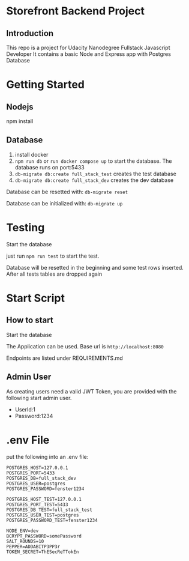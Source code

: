 # Storefront Backend Project

## Introduction
This repo is a project for Udacity Nanodegree Fullstack Javascript Developer
It contains a basic Node and Express app with Postgres Database

# Getting Started

## Nodejs
npm install

## Database
1. install docker
2. `npm run db` or `run docker compose up` to start the database. The database runs on port:5433
3. `db-migrate db:create full_stack_test` creates the test database
4. `db-migrate db:create full_stack_dev` creates the dev database

Database can be resetted with: `db-migrate reset`

Database can be initialized with: `db-migrate up`

# Testing
Start the database

just run `npm run test` to start the test.

Database will be resetted in the beginning and some test rows inserted. After all tests tables are dropped again 

# Start Script
## How to start
Start the database

The Application can be used.
Base url is `http://localhost:8080`

Endpoints are listed under REQUIREMENTS.md

## Admin User
As creating users need a valid JWT Token, you are provided with the following start admin user.
- UserId:1
- Password:1234


# .env File
put the following into an .env file:

```
POSTGRES_HOST=127.0.0.1
POSTGRES_PORT=5433
POSTGRES_DB=full_stack_dev
POSTGRES_USER=postgres
POSTGRES_PASSWORD=fenster1234

POSTGRES_HOST_TEST=127.0.0.1
POSTGRES_PORT_TEST=5433
POSTGRES_DB_TEST=full_stack_test
POSTGRES_USER_TEST=postgres
POSTGRES_PASSWORD_TEST=fenster1234

NODE_ENV=dev
BCRYPT_PASSWORD=somePassword
SALT_ROUNDS=10
PEPPER=ADDABITP3PP3r
TOKEN_SECRET=ThESecReTTokEn
```
